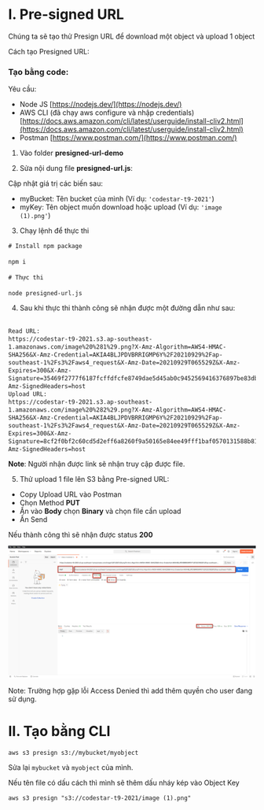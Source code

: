 # I. Pre-signed URL

Chúng ta sẽ tạo thử Presign URL để download một object và upload 1 object

Cách tạo Presigned URL:
### Tạo bằng code:
Yêu cầu:

- Node JS [https://nodejs.dev/](https://nodejs.dev/)
- AWS CLI (đã chạy aws configure và nhập credentials) [https://docs.aws.amazon.com/cli/latest/userguide/install-cliv2.html](https://docs.aws.amazon.com/cli/latest/userguide/install-cliv2.html)
- Postman [https://www.postman.com/](https://www.postman.com/)

1. Vào folder **presigned-url-demo**

2. Sửa nội dung file **presigned-url.js**:

Cập nhật giá trị các biến sau:
 - myBucket: Tên bucket của mình (Ví dụ: ```'codestar-t9-2021'```)
 - myKey: Tên object muốn download hoặc upload (Ví dụ: ```'image (1).png'```)


3. Chạy lệnh để thực thi
```
# Install npm package

npm i

# Thực thi

node presigned-url.js
```

4. Sau khi thực thi thành công sẽ nhận được một đường dẫn như sau:

```

Read URL:
https://codestar-t9-2021.s3.ap-southeast-1.amazonaws.com/image%20%281%29.png?X-Amz-Algorithm=AWS4-HMAC-SHA256&X-Amz-Credential=AKIA4BLJPDVBRRIGMP6Y%2F20210929%2Fap-southeast-1%2Fs3%2Faws4_request&X-Amz-Date=20210929T065529Z&X-Amz-Expires=300&X-Amz-Signature=35469f2777f6187fcffdfcfe8749dae5d45ab0c9452569416376897be83db3b8&X-Amz-SignedHeaders=host
Upload URL:
https://codestar-t9-2021.s3.ap-southeast-1.amazonaws.com/image%20%282%29.png?X-Amz-Algorithm=AWS4-HMAC-SHA256&X-Amz-Credential=AKIA4BLJPDVBRRIGMP6Y%2F20210929%2Fap-southeast-1%2Fs3%2Faws4_request&X-Amz-Date=20210929T065529Z&X-Amz-Expires=300&X-Amz-Signature=8cf2f0bf2c60cd5d2eff6a8260f9a50165e84ee49fff1baf0570131588b8127b&X-Amz-SignedHeaders=host
```

**Note**: Người nhận được link sẽ nhận truy cập được file.

5. Thử upload 1 file lên S3 bằng Pre-signed URL:
- Copy Upload URL vào Postman
- Chọn Method **PUT**
- Ấn vào **Body** chọn **Binary** và chọn file cần upload
- Ấn Send

Nếu thành công thì sẽ nhận được status **200**

![](images/2021-09-29_13-57-11.png?raw=true)

Note: Trường hợp gặp lỗi Access Denied thì add thêm quyền cho user đang sử dụng.

# II. Tạo bằng CLI

```
aws s3 presign s3://mybucket/myobject

```
Sửa lại ```mybucket``` và ```myobject``` của mình.

Nếu tên file có dấu cách thì mình sẽ thêm dấu nháy kép vào Object Key

```
aws s3 presign "s3://codestar-t9-2021/image (1).png"

```
